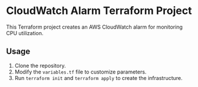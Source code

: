 # CloudWatch Alarm Terraform Project

This Terraform project creates an AWS CloudWatch alarm for monitoring CPU utilization.

## Usage

1. Clone the repository.
2. Modify the `variables.tf` file to customize parameters.
3. Run `terraform init` and `terraform apply` to create the infrastructure.

